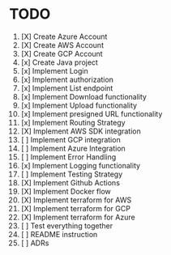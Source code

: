 # TODO

1. [X]  Create Azure Account
2. [X]  Create AWS Account
3. [X]  Create GCP Account
4. [x]  Create Java project
5. [x]  Implement Login
6. [x]  Implement authorization
7. [x]  Implement List endpoint
8. [x]  Implement Download functionality
9. [x]  Implement Upload functionality
10. [x]  Implement presigned URL functionality
11. [x]  Implement Routing Strategy
12. [X]  Implement AWS SDK integration
13. [ ]  Implement GCP integration
14. [ ]  Implement Azure Integration
15. [ ]  Implement Error Handling
16. [x]  Implement Logging functionality
17. [ ]  Implement Testing Strategy
18. [X]  Implement Github Actions
19. [X]  Implement Docker flow
20. [X]  Implement terraform for AWS
21. [X]  Implement terraform for GCP
22. [X]  Implement terraform for Azure
23. [ ]  Test everything together
24. [ ]  README instruction
25. [ ]  ADRs
